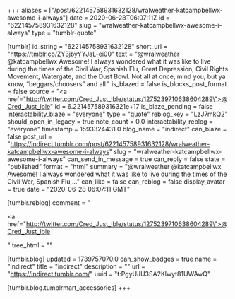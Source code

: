 +++
aliases = ["/post/622145758931632128/wralweather-katcampbellwx-awesome-i-always"]
date = 2020-06-28T06:07:11Z
id = "622145758931632128"
slug = "wralweather-katcampbellwx-awesome-i-always"
type = "tumblr-quote"

[tumblr]
id_string = "622145758931632128"
short_url = "https://tmblr.co/ZY3jbyYYJaL-ei00"
text = "@wralweather @katcampbellwx Awesome! I always wondered what it was like to live during the times of the Civil War, Spanish Flu, Great Depression, Civil Rights Movement, Watergate, and the Dust Bowl.  Not all at once, mind you, but ya know, &ldquo;beggars/choosers&rdquo; and all."
is_blazed = false
is_blocks_post_format = false
source = "<a href=\"http://twitter.com/Cred_Just_ible/status/1275239710638604289\">@Cred_Just_ible</a>"
id = 6.221457589316321e+17
is_blaze_pending = false
interactability_blaze = "everyone"
type = "quote"
reblog_key = "LzJ7mkQ2"
should_open_in_legacy = true
note_count = 0.0
interactability_reblog = "everyone"
timestamp = 1593324431.0
blog_name = "indirect"
can_blaze = false
post_url = "https://indirect.tumblr.com/post/622145758931632128/wralweather-katcampbellwx-awesome-i-always"
slug = "wralweather-katcampbellwx-awesome-i-always"
can_send_in_message = true
can_reply = false
state = "published"
format = "html"
summary = "@wralweather @katcampbellwx Awesome! I always wondered what it was like to live during the times of the Civil War, Spanish Flu,..."
can_like = false
can_reblog = false
display_avatar = true
date = "2020-06-28 06:07:11 GMT"

[tumblr.reblog]
comment = "<p><a href=\"http://twitter.com/Cred_Just_ible/status/1275239710638604289\">@Cred_Just_ible</a></p>"
tree_html = ""

[tumblr.blog]
updated = 1739757070.0
can_show_badges = true
name = "indirect"
title = "indirect"
description = ""
url = "https://indirect.tumblr.com/"
uuid = "t:PgyUJU3SA2Klwyt81UWAwQ"

[tumblr.blog.tumblrmart_accessories]
+++
